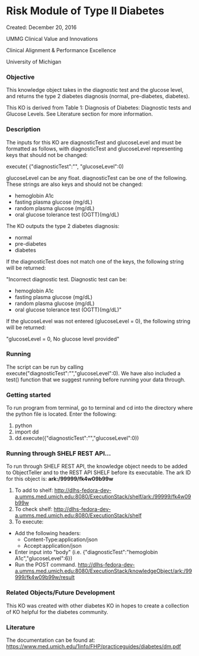 # Risk Module of Type II Diabetes
Created: December 20, 2016

UMMG Clinical Value and Innovations

Clinical Alignment & Performance Excellence

University of Michigan

### Objective
This knowledge object takes in the diagnostic test and the glucose level, and returns the type 2 diabetes diagnosis (normal, pre-diabetes, diabetes).

This KO is derived from Table 1: Diagnosis of Diabetes: Diagnostic tests and Glucose Levels. See Literature section for more information.


### Description
The inputs for this KO are diagnosticTest and glucoseLevel and must be formatted as follows, with diagnosticTest and glucoseLevel representing keys that should not be changed:

execute(
  {"diagnosticTest":"",
  "glucoseLevel":0)


glucoseLevel can be any float. diagnosticTest can be one of the following. These strings are also keys and should not be changed:

- hemoglobin A1c
- fasting plasma glucose (mg/dL)
- random plasma glucose (mg/dL)
- oral glucose tolerance test (OGTT)(mg/dL)

The KO outputs the type 2 diabetes diagnosis:
- normal
- pre-diabetes
- diabetes

If the diagnosticTest does not match one of the keys, the following string will be returned:

"Incorrect diagnostic test. Diagnostic test can be:
* hemoglobin A1c
* fasting plasma glucose (mg/dL)
* random plasma glucose (mg/dL)
* oral glucose tolerance test (OGTT)(mg/dL)"

If the glucoseLevel was not entered (glucoseLevel = 0), the following string will be returned:

"glucoseLevel = 0, No glucose level provided"

### Running
The script can be run by calling execute("diagnosticTest":"","glucoseLevel":0). We have also included a test() function that we suggest running before running your data through.


### Getting started
To run program from terminal, go to terminal and cd into the directory where the python file is located. Enter the following:
1. python
2. import dd
3. dd.execute({"diagnosticTest":"","glucoseLevel":0))

### Running through SHELF REST API...
To run through SHELF REST API, the knowledge object needs to be added to ObjectTeller and to the REST API SHELF before its executable.
The ark ID for this object is: **ark:/99999/fk4w09b99w**

1. To add to shelf: http://dlhs-fedora-dev-a.umms.med.umich.edu:8080/ExecutionStack/shelf/ark:/99999/fk4w09b99w
2. To check shelf: http://dlhs-fedora-dev-a.umms.med.umich.edu:8080/ExecutionStack/shelf
3. To execute:
  - Add the following headers:
    - Content-Type:application/json
    - Accept:application/json
  - Enter input into "body" (i.e. {"diagnosticTest":"hemoglobin A1c","glucoseLevel":6})
  - Run the POST command. http://dlhs-fedora-dev-a.umms.med.umich.edu:8080/ExecutionStack/knowledgeObject/ark:/99999/fk4w09b99w/result

### Related Objects/Future Development
This KO was created with other diabetes KO in hopes to create a collection of KO helpful for the diabetes community.

### Literature
The documentation can be found at: https://www.med.umich.edu/1info/FHP/practiceguides/diabetes/dm.pdf

